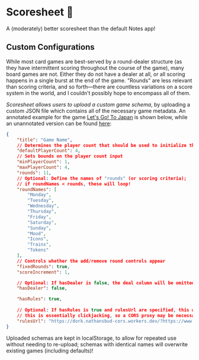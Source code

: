# Scoresheet 🎲

A (moderately) better scoresheet than the default Notes app!

## Custom Configurations

While most card games are best-served by a round-dealer structure (as they have intermittent scoring throughout the course of the game), many board games are not. Either they do not have a dealer at all, or all scoring happens in a single burst at the end of the game. "Rounds" are less relevant than scoring criteria, and so forth—there are countless variations on a score system in the world, and I couldn't possibly hope to encompass all of them.

*Scoresheet allows users to upload a custom game schema*, by uploading a custom JSON file which contains all of the necessary game metadata. An annotated example for the game [Let's Go! To Japan](https://boardgamegeek.com/boardgame/368173/lets-go-to-japan) is shown below, while an unannotated version can be found [here](./rules/custom/letsgotojapan.json):

```json
{
    "title": "Game Name",
    // Determines the player count that should be used to initialize the game
    "defaultPlayerCount": 4,
    // Sets bounds on the player count input
    "minPlayerCount": 1,
    "maxPlayerCount": 4,
    "rounds": 11,
    // Optional: Define the names of "rounds" (or scoring criteria);
    // if roundNames < rounds, these will loop!
    "roundNames": [
        "Monday", 
        "Tuesday", 
        "Wednesday", 
        "Thursday", 
        "Friday", 
        "Saturday", 
        "Sunday", 
        "Mood", 
        "Icons", 
        "Trains", 
        "Tokens"
    ],
    // Controls whether the add/remove round controls appear
    "fixedRounds": true,
    "scoreIncrement": 1,

    // Optional: If hasDealer is false, the deal column will be omitted for this game
    "hasDealer": false,

    "hasRules": true,
    
    // Optional: If hasRules is true and rulesUrl are specified, this will be rendered as an iframe; 
    // this is essentially clickjacking, so a CORS proxy may be necessary 
    "rulesUrl": "https://dork.nathansbud-cors.workers.dev/?https://www.alderac.com/wp-content/uploads/2023/03/LetsGoToJapan_Influencer_EN_1P_Rulebook_FINAL-copy.pdf"
}
```

Uploaded schemas are kept in localStorage, to allow for repeated use without needing to re-upload; schemas with identical names will overwrite existing games (including defaults)!